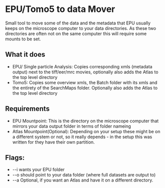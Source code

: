 # EPU/Tomo5 to data Mover

Small tool to move some of the data and the metadata that EPU usually keeps on the microscope computer to your data directories. As these two directories are often not on the same computer this will require some mounts to be set.

## What it does
* EPU/ Single particle Analysis: Copies corresponding xmls (metadata output) next to the tiff/eer/mrc movies, optionally also adds the Atlas to the top level directory
* Tomo5: Copies some overview xmls, the Batch folder with its xmls and the entirety of the SearchMaps folder. Optionally also adds the Atlas to the top level directory


## Requirements
* EPU Mountpoint: This is the directory on the microscope computer that mirrors your data output folder in terms of folder nameing 
* Atlas Mountpoint(Optional): Depending on your setup these might be on a different system or not, so it really depends - in the setup this was written for they have their own partition.

## Flags:
* --i wants your EPU folder
* --o should point to your data folder (where full datasets are output to)
* --a Optional, if you want an Atlas and have it on a different directory.

